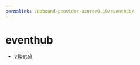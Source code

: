 ```yaml
---
permalink: /upbound-provider-azure/0.19/eventhub/
---
```


# eventhub



* [v1beta1](v1beta1/index.md)